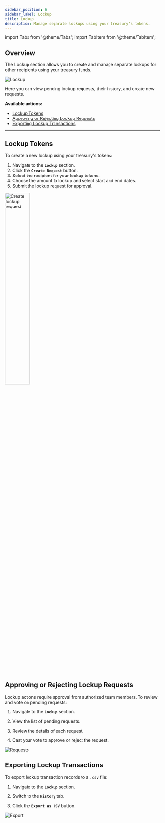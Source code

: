 ```yaml
---
sidebar_position: 6
sidebar_label: Lockup
title: Lockup
description: Manage separate lockups using your treasury's tokens.
---
```

import Tabs from '@theme/Tabs';
import TabItem from '@theme/TabItem';

## Overview

The Lockup section allows you to create and manage separate lockups for other recipients using your treasury funds.

<div class="screenshot">

![Lockup](/img/screens/lockup.png)

</div>

Here you can view pending lockup requests, their history, and create new requests.

**Available actions:**

- [Lockup Tokens](#lockup-tokens)
- [Approving or Rejecting Lockup Requests](#approving-or-rejecting-lockup-requests)
- [Exporting Lockup Transactions](#exporting-lockup-transactions)

---

## Lockup Tokens

To create a new lockup using your treasury's tokens:
    
1.  Navigate to the **`Lockup`** section.
2.  Click the **`Create Request`** button.
3.  Select the recipient for your lockup tokens.
4.  Choose the amount to lockup and select start and end dates.
5.  Submit the lockup request for approval.

<div class="screenshot">
<img src="/img/lockup/create.png" width="40%" alt="Create lockup request" />
</div>


## Approving or Rejecting Lockup Requests

Lockup actions require approval from authorized team members. To review and vote on pending requests:

1.  Navigate to the **`Lockup`** section.
    
2.  View the list of pending requests.
    
3.  Review the details of each request.
    
4.  Cast your vote to approve or reject the request.

<div class="screenshot">

![Requests](/img/lockup/approve.png)

</div>

## Exporting Lockup Transactions

To export lockup transaction records to a `.csv` file:

1.  Navigate to the **`Lockup`** section.
    
2.  Switch to the **`History`** tab.
    
3.  Click the **`Export as CSV`** button.


<div class="screenshot">

![Export](/img/lockup/csv-export.png)

</div>
